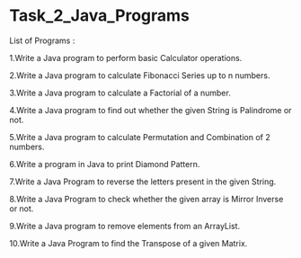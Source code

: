# Task_2_Java_Programs
List of Programs :  

1.Write a Java program to perform basic Calculator operations.

2.Write a Java program to calculate Fibonacci Series up to n numbers.

3.Write a Java program to calculate a Factorial of a number. 

4.Write a Java program to find out whether the given String is Palindrome or not. 

5.Write a Java program to calculate Permutation and Combination of 2 numbers.

6.Write a program in Java to print Diamond Pattern.

7.Write a Java Program to reverse the letters present in the given String. 

8.Write a Java Program to check whether the given array is Mirror Inverse or not. 

9.Write a Java program to remove elements from an ArrayList. 

10.Write a Java Program to find the Transpose of a given Matrix.

